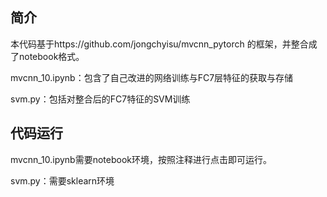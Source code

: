 ## 简介

本代码基于https://github.com/jongchyisu/mvcnn_pytorch 的框架，并整合成了notebook格式。

mvcnn_10.ipynb：包含了自己改进的网络训练与FC7层特征的获取与存储

svm.py：包括对整合后的FC7特征的SVM训练

## 代码运行

mvcnn_10.ipynb需要notebook环境，按照注释进行点击即可运行。

svm.py：需要sklearn环境